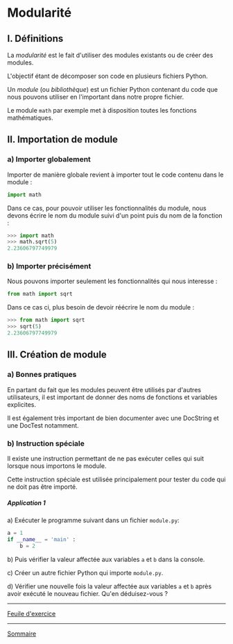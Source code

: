 # Modularité

## I. Définitions

La *modularité* est le fait d'utiliser des modules existants ou de créer des modules.

L'objectif étant de décomposer son code en plusieurs fichiers Python.

Un *module* (ou *bibliothèque*) est un fichier Python contenant du code que nous pouvons utiliser en l'important dans notre propre fichier.

Le module `math` par exemple met à disposition toutes les fonctions mathématiques.

## II. Importation de module

### a) Importer globalement

Importer de manière globale revient à importer tout le code contenu dans le module :

```python
import math
```

Dans ce cas, pour pouvoir utiliser les fonctionnalités du module, nous devons écrire le nom du module suivi d'un point puis du nom de la fonction :

```python
>>> import math
>>> math.sqrt(5)
2.23606797749979
```

### b) Importer précisément

Nous pouvons importer seulement les fonctionnalités qui nous interesse :

```python
from math import sqrt
```

Dans ce cas ci, plus besoin de devoir réécrire le nom du module :

```python
>>> from math import sqrt
>>> sqrt(5)
2.23606797749979
```

## III. Création de module

### a) Bonnes pratiques

En partant du fait que les modules peuvent être utilisés par d'autres utilisateurs, il est important de donner des noms de fonctions et variables explicites.

Il est également très important de bien documenter avec une DocString et une DocTest notamment.

### b) Instruction spéciale

Il existe une instruction permettant de ne pas exécuter celles qui suit lorsque nous importons le module.

Cette instruction spéciale est utilisée principalement pour tester du code qui ne doit pas être importé.

##### Application 1

a) Exécuter le programme suivant dans un fichier `module.py`:

```python
a = 1
if __name__ = 'main' :
    b = 2
```

b) Puis vérifier la valeur affectée aux variables `a` et `b` dans la console.

c) Créer un autre fichier Python qui importe `module.py`.

d) Vérifier une nouvelle fois la valeur affectée aux variables `a` et `b` après avoir exécuté le nouveau fichier. Qu'en déduisez-vous ?

_______

[Feuile d'exercice](./Exercices_modularité.md)

_______

[Sommaire](./../../terminale/)